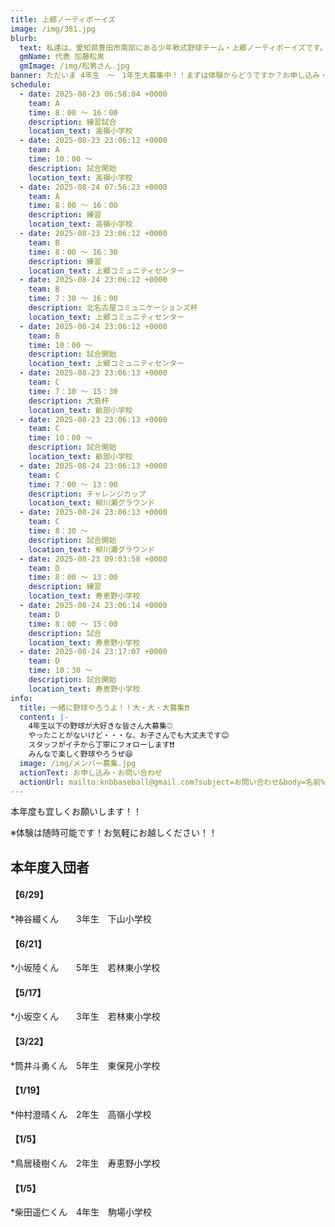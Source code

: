 ```yaml
---
title: 上郷ノーティボーイズ
image: /img/381.jpg
blurb:
  text: 私達は、愛知県豊田市南部にある少年軟式野球チーム・上郷ノーティボーイズです。野球を愛する少年・少女達の夢を育み、軟式野球を正しく指導し、体力向上と礼儀を養成します。また、親友同士の友情と交歓の場を与え、規則正しい明朗な少年・少女を育成することを目的としています。
  gmName: 代表 加藤松男
  gmImage: /img/松男さん.jpg
banner: ただいま 4年生　～　1年生大募集中！！まずは体験からどうですか？お申し込み・お問い合わせはお気軽にどうぞ！！
schedule:
  - date: 2025-08-23 06:58:04 +0000
    team: A
    time: 8：00 ～ 16：00
    description: 練習試合
    location_text: 高嶺小学校
  - date: 2025-08-23 23:06:12 +0000
    team: A
    time: 10：00 ～
    description: 試合開始
    location_text: 高嶺小学校
  - date: 2025-08-24 07:56:23 +0000
    team: A
    time: 8：00 ～ 16：00
    description: 練習
    location_text: 高嶺小学校
  - date: 2025-08-23 23:06:12 +0000
    team: B
    time: 8：00 ～ 16：30
    description: 練習
    location_text: 上郷コミュニティセンター
  - date: 2025-08-24 23:06:12 +0000
    team: B
    time: 7：30 ～ 16：00
    description: 北名古屋コミュニケーションズ杯
    location_text: 上郷コミュニティセンター
  - date: 2025-08-24 23:06:12 +0000
    team: B
    time: 10：00 ～
    description: 試合開始
    location_text: 上郷コミュニティセンター
  - date: 2025-08-23 23:06:13 +0000
    team: C
    time: 7：30 ～ 15：30
    description: 大島杯
    location_text: 畝部小学校
  - date: 2025-08-23 23:06:13 +0000
    team: C
    time: 10：00 ～
    description: 試合開始
    location_text: 畝部小学校
  - date: 2025-08-24 23:06:13 +0000
    team: C
    time: 7：00 ～ 13：00
    description: チャレンジカップ
    location_text: 柳川瀬グラウンド
  - date: 2025-08-24 23:06:13 +0000
    team: C
    time: 8：30 ～
    description: 試合開始
    location_text: 柳川瀬グラウンド
  - date: 2025-08-23 09:03:58 +0000
    team: D
    time: 8：00 ～ 13：00
    description: 練習
    location_text: 寿恵野小学校
  - date: 2025-08-24 23:06:14 +0000
    team: D
    time: 8：00 ～ 15：00
    description: 試合
    location_text: 寿恵野小学校
  - date: 2025-08-24 23:17:07 +0000
    team: D
    time: 10：30 ～
    description: 試合開始
    location_text: 寿恵野小学校
info:
  title: 一緒に野球やろうよ！！大・大・大募集❗❗
  content: |-
    4年生以下の野球が大好きな皆さん大募集⚾
    やったことがないけど・・・な、お子さんでも大丈夫です😊
    スタッフがイチから丁寧にフォローします❗❗
    みんなで楽しく野球やろうぜ😆
  image: /img/メンバー募集.jpg
  actionText: お申し込み・お問い合わせ
  actionUrl: mailto:knbbaseball@gmail.com?subject=お問い合わせ&body=名前%20%3A%0D%0Aふりがな%20%3A%0D%0A電話%20%3A%0D%0A学校名%20%3A%0D%0A学年%20%3A%0D%0Aお問い合せ内容%20%3A（例、体験・見学・入団希望）
---
```

本年度も宜しくお願いします！！


※体験は随時可能です！お気軽にお越しください！！

## 本年度入団者

#### 【6/29】

*神谷綴くん　　3年生　下山小学校

#### 【6/21】

*小坂陸くん　　5年生　若林東小学校

#### 【5/17】

*小坂空くん　　3年生　若林東小学校

#### 【3/22】

*筒井斗勇くん　5年生　東保見小学校

#### 【1/19】

*仲村澄晴くん　2年生　高嶺小学校

#### 【1/5】

*鳥居稜樹くん　2年生　寿恵野小学校

#### 【1/5】

*柴田遥仁くん　4年生　駒場小学校

